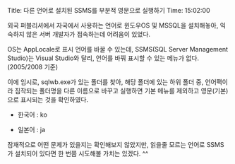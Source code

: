 Title: 다른 언어로 설치된 SSMS를 부분적 영문으로 실행하기
Time: 15:02:00

외국 퍼블리셔에서 자국에서 사용하는 언어로 윈도우OS 및 MSSQL을 설치해놓아, 익숙하지 않은 서버 개발자가 접속하는데 어려움이 있었다.

  

OS는 AppLocale로 표시 언어를 바꿀 수 있는데, SSMS(SQL Server Management Studio)는 Visual
Studio와 달리, 언어를 바꿔 표시할 수 있는 메뉴가 없다. (2005/2008 기준)

  

이에 임시로, sqlwb.exe가 있는 폴더를 찾아, 해당 폴더에 있는 하위 폴더 중, 언어팩이라 짐작되는 폴더명을 다른 이름으로 바꾸고
실행하면 기본 메뉴를 제외하고 영문(기본)으로 표시되는 것을 확인하였다.

- 한국어 : ko

- 일본어 : ja

  

잠재적으로 어떤 문제가 있을지는 확인해보지 않았지만, 읽을줄 모르는 언어로 SSMS가 설치되어 있다면 한 번쯤 시도해볼 가치는 있겠다. ^^

  

